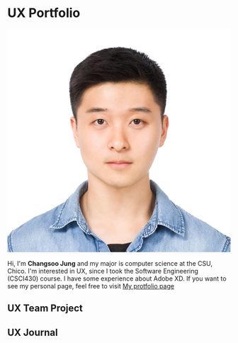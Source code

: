 # UX Portfolio
![alt text][myPhoto]

[myPhoto]: https://github.com/UsabilityEngineering/uxportfolio-cjung5/blob/master/assets/changsoo.jpg "Changsoo Jung"

Hi, I'm **Changsoo Jung** and my major is computer science at the CSU, Chico.
I'm interested in UX, since I took the Software Engineering (CSCI430) course. I have some experience about Adobe XD.
If you want to see my personal page, feel free to visit [My protfolio page](https://changsoojung-66e4e.firebaseapp.com/)
## UX Team Project


## UX Journal

